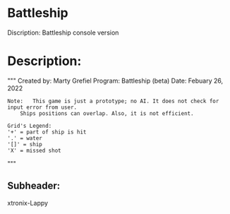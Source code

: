 # Battleship
Discription: Battleship console version

# Description:
""" 
	Created by: Marty Grefiel
	Program: Battleship (beta)
	Date: Febuary 26, 2022

	Note:	This game is just a prototype; no AI. It does not check for input error from user.
		Ships positions can overlap. Also, it is not efficient.
	
	Grid's Legend:
	'+' = part of ship is hit
	'.' = water
	'[]' = ship
	'X' = missed shot
"""
## Subheader:
xtronix-Lappy